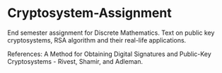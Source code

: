 # Cryptosystem-Assignment
End semester assignment for Discrete Mathematics. 
Text on public key cryptosystems, RSA algorithm and their real-life applications.

References:
A Method for Obtaining Digital Signatures and Public-Key Cryptosystems - Rivest, Shamir, and Adleman.
